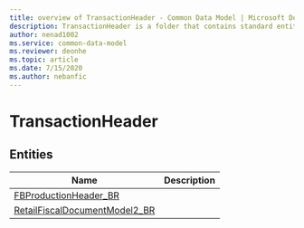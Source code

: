 ```yaml
---
title: overview of TransactionHeader - Common Data Model | Microsoft Docs
description: TransactionHeader is a folder that contains standard entities related to the Common Data Model.
author: nenad1002
ms.service: common-data-model
ms.reviewer: deonhe
ms.topic: article
ms.date: 7/15/2020
ms.author: nebanfic
---
```


# TransactionHeader


## Entities

|Name|Description|
|---|---|
|[FBProductionHeader_BR](FBProductionHeader_BR.md)||
|[RetailFiscalDocumentModel2_BR](RetailFiscalDocumentModel2_BR.md)||
